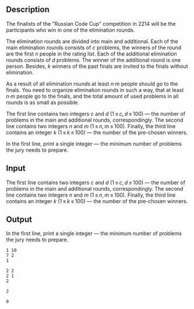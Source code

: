 ## Description

<div><p>The finalists of the "Russian Code Cup" competition in 2214 will be the participants who win in one of the elimination rounds.</p><p>The elimination rounds are divided into main and additional. Each of the main elimination rounds consists of <span class="tex-span"><i>c</i></span> problems, the winners of the round are the first <span class="tex-span"><i>n</i></span> people in the rating list. Each of the additional elimination rounds consists of <span class="tex-span"><i>d</i></span> problems. The winner of the additional round is one person. Besides, <span class="tex-span"><i>k</i></span> winners of the past finals are invited to the finals without elimination.</p><p>As a result of all elimination rounds at least <span class="tex-span"><i>n</i>·<i>m</i></span> people should go to the finals. You need to organize elimination rounds in such a way, that at least <span class="tex-span"><i>n</i>·<i>m</i></span> people go to the finals, and the total amount of used problems in all rounds is as small as possible.</p></div><div class="input-specification"><p>The first line contains two integers <span class="tex-span"><i>c</i></span> and <span class="tex-span"><i>d</i></span> (<span class="tex-span">1 ≤ <i>c</i>, <i>d</i> ≤ 100</span>)&nbsp;— the number of problems in the main and additional rounds, correspondingly. The second line contains two integers <span class="tex-span"><i>n</i></span> and <span class="tex-span"><i>m</i></span> (<span class="tex-span">1 ≤ <i>n</i>, <i>m</i> ≤ 100</span>). Finally, the third line contains an integer <span class="tex-span"><i>k</i></span> (<span class="tex-span">1 ≤ <i>k</i> ≤ 100</span>)&nbsp;— the number of the pre-chosen winners. </p></div><div class="output-specification"><p>In the first line, print a single integer — the minimum number of problems the jury needs to prepare.</p></div>

## Input

<p>The first line contains two integers <span class="tex-span"><i>c</i></span> and <span class="tex-span"><i>d</i></span> (<span class="tex-span">1 ≤ <i>c</i>, <i>d</i> ≤ 100</span>)&nbsp;— the number of problems in the main and additional rounds, correspondingly. The second line contains two integers <span class="tex-span"><i>n</i></span> and <span class="tex-span"><i>m</i></span> (<span class="tex-span">1 ≤ <i>n</i>, <i>m</i> ≤ 100</span>). Finally, the third line contains an integer <span class="tex-span"><i>k</i></span> (<span class="tex-span">1 ≤ <i>k</i> ≤ 100</span>)&nbsp;— the number of the pre-chosen winners. </p>

## Output

<p>In the first line, print a single integer — the minimum number of problems the jury needs to prepare.</p>





```input1
1 10
7 2
1

```




```input2
2 2
2 1
2

```




```output1
2

```




```output2
0

```


